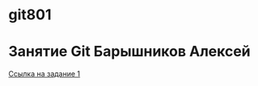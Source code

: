 # git801

# Занятие Git Барышников Алексей

[Ссылка на задание 1](https://github.com/abarnet111/git801/commit/f36f2efb0f6b8ce9cdf39099f7713a22f8bf9f3c)

